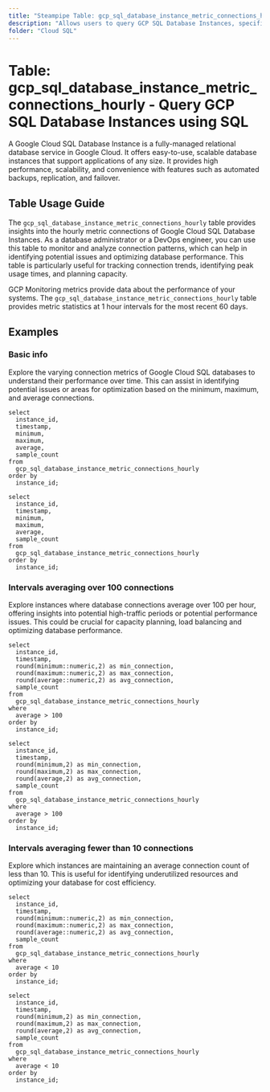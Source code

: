 ```yaml
---
title: "Steampipe Table: gcp_sql_database_instance_metric_connections_hourly - Query GCP SQL Database Instances using SQL"
description: "Allows users to query GCP SQL Database Instances, specifically the hourly metric connections, providing insights into database connection patterns and potential issues."
folder: "Cloud SQL"
---
```


# Table: gcp_sql_database_instance_metric_connections_hourly - Query GCP SQL Database Instances using SQL

A Google Cloud SQL Database Instance is a fully-managed relational database service in Google Cloud. It offers easy-to-use, scalable database instances that support applications of any size. It provides high performance, scalability, and convenience with features such as automated backups, replication, and failover.

## Table Usage Guide

The `gcp_sql_database_instance_metric_connections_hourly` table provides insights into the hourly metric connections of Google Cloud SQL Database Instances. As a database administrator or a DevOps engineer, you can use this table to monitor and analyze connection patterns, which can help in identifying potential issues and optimizing database performance. This table is particularly useful for tracking connection trends, identifying peak usage times, and planning capacity.

GCP Monitoring metrics provide data about the performance of your systems. The `gcp_sql_database_instance_metric_connections_hourly` table provides metric statistics at 1 hour intervals for the most recent 60 days.

## Examples

### Basic info
Explore the varying connection metrics of Google Cloud SQL databases to understand their performance over time. This can assist in identifying potential issues or areas for optimization based on the minimum, maximum, and average connections.

```sql+postgres
select
  instance_id,
  timestamp,
  minimum,
  maximum,
  average,
  sample_count
from
  gcp_sql_database_instance_metric_connections_hourly
order by
  instance_id;
```

```sql+sqlite
select
  instance_id,
  timestamp,
  minimum,
  maximum,
  average,
  sample_count
from
  gcp_sql_database_instance_metric_connections_hourly
order by
  instance_id;
```

### Intervals averaging over 100 connections
Explore instances where database connections average over 100 per hour, offering insights into potential high-traffic periods or potential performance issues. This could be crucial for capacity planning, load balancing and optimizing database performance.

```sql+postgres
select
  instance_id,
  timestamp,
  round(minimum::numeric,2) as min_connection,
  round(maximum::numeric,2) as max_connection,
  round(average::numeric,2) as avg_connection,
  sample_count
from
  gcp_sql_database_instance_metric_connections_hourly
where
  average > 100
order by
  instance_id;
```

```sql+sqlite
select
  instance_id,
  timestamp,
  round(minimum,2) as min_connection,
  round(maximum,2) as max_connection,
  round(average,2) as avg_connection,
  sample_count
from
  gcp_sql_database_instance_metric_connections_hourly
where
  average > 100
order by
  instance_id;
```

### Intervals averaging fewer than 10 connections
Explore which instances are maintaining an average connection count of less than 10. This is useful for identifying underutilized resources and optimizing your database for cost efficiency.

```sql+postgres
select
  instance_id,
  timestamp,
  round(minimum::numeric,2) as min_connection,
  round(maximum::numeric,2) as max_connection,
  round(average::numeric,2) as avg_connection,
  sample_count
from
  gcp_sql_database_instance_metric_connections_hourly
where
  average < 10
order by
  instance_id;
```

```sql+sqlite
select
  instance_id,
  timestamp,
  round(minimum,2) as min_connection,
  round(maximum,2) as max_connection,
  round(average,2) as avg_connection,
  sample_count
from
  gcp_sql_database_instance_metric_connections_hourly
where
  average < 10
order by
  instance_id;
```